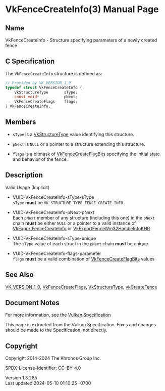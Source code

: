 # VkFenceCreateInfo(3) Manual Page

## Name

VkFenceCreateInfo - Structure specifying parameters of a newly created
fence



## <a href="#_c_specification" class="anchor"></a>C Specification

The `VkFenceCreateInfo` structure is defined as:

``` c
// Provided by VK_VERSION_1_0
typedef struct VkFenceCreateInfo {
    VkStructureType       sType;
    const void*           pNext;
    VkFenceCreateFlags    flags;
} VkFenceCreateInfo;
```

## <a href="#_members" class="anchor"></a>Members

- `sType` is a [VkStructureType](https://registry.khronos.org/vulkan/specs/1.3-extensions/man/html/VkStructureType.html) value identifying
  this structure.

- `pNext` is `NULL` or a pointer to a structure extending this
  structure.

- `flags` is a bitmask of
  [VkFenceCreateFlagBits](https://registry.khronos.org/vulkan/specs/1.3-extensions/man/html/VkFenceCreateFlagBits.html) specifying the
  initial state and behavior of the fence.

## <a href="#_description" class="anchor"></a>Description

Valid Usage (Implicit)

- <a href="#VUID-VkFenceCreateInfo-sType-sType"
  id="VUID-VkFenceCreateInfo-sType-sType"></a>
  VUID-VkFenceCreateInfo-sType-sType  
  `sType` **must** be `VK_STRUCTURE_TYPE_FENCE_CREATE_INFO`

- <a href="#VUID-VkFenceCreateInfo-pNext-pNext"
  id="VUID-VkFenceCreateInfo-pNext-pNext"></a>
  VUID-VkFenceCreateInfo-pNext-pNext  
  Each `pNext` member of any structure (including this one) in the
  `pNext` chain **must** be either `NULL` or a pointer to a valid
  instance of [VkExportFenceCreateInfo](https://registry.khronos.org/vulkan/specs/1.3-extensions/man/html/VkExportFenceCreateInfo.html) or
  [VkExportFenceWin32HandleInfoKHR](https://registry.khronos.org/vulkan/specs/1.3-extensions/man/html/VkExportFenceWin32HandleInfoKHR.html)

- <a href="#VUID-VkFenceCreateInfo-sType-unique"
  id="VUID-VkFenceCreateInfo-sType-unique"></a>
  VUID-VkFenceCreateInfo-sType-unique  
  The `sType` value of each struct in the `pNext` chain **must** be
  unique

- <a href="#VUID-VkFenceCreateInfo-flags-parameter"
  id="VUID-VkFenceCreateInfo-flags-parameter"></a>
  VUID-VkFenceCreateInfo-flags-parameter  
  `flags` **must** be a valid combination of
  [VkFenceCreateFlagBits](https://registry.khronos.org/vulkan/specs/1.3-extensions/man/html/VkFenceCreateFlagBits.html) values

## <a href="#_see_also" class="anchor"></a>See Also

[VK_VERSION_1_0](https://registry.khronos.org/vulkan/specs/1.3-extensions/man/html/VK_VERSION_1_0.html),
[VkFenceCreateFlags](https://registry.khronos.org/vulkan/specs/1.3-extensions/man/html/VkFenceCreateFlags.html),
[VkStructureType](https://registry.khronos.org/vulkan/specs/1.3-extensions/man/html/VkStructureType.html),
[vkCreateFence](https://registry.khronos.org/vulkan/specs/1.3-extensions/man/html/vkCreateFence.html)

## <a href="#_document_notes" class="anchor"></a>Document Notes

For more information, see the <a
href="https://registry.khronos.org/vulkan/specs/1.3-extensions/html/vkspec.html#VkFenceCreateInfo"
target="_blank" rel="noopener">Vulkan Specification</a>

This page is extracted from the Vulkan Specification. Fixes and changes
should be made to the Specification, not directly.

## <a href="#_copyright" class="anchor"></a>Copyright

Copyright 2014-2024 The Khronos Group Inc.

SPDX-License-Identifier: CC-BY-4.0

Version 1.3.285  
Last updated 2024-05-10 01:10:25 -0700
